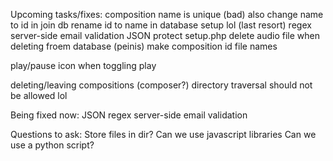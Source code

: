 Upcoming tasks/fixes:
composition name is unique (bad)
	also change name to id in join db
	rename id to name in database setup lol (last resort)
regex server-side email validation
JSON
protect setup.php
delete audio file when deleting froem database (peinis)
make composition id file names

play/pause icon when toggling play

deleting/leaving compositions (composer?)
directory traversal should not be allowed lol

Being fixed now:
JSON
regex server-side email validation

Questions to ask:
Store files in dir?
Can we use javascript libraries
Can we use a python script?